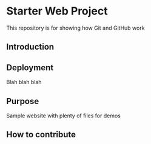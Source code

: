 # Starter Web Project

This repository is for showing how Git and GitHub work

## Introduction

## Deployment

Blah blah blah

## Purpose

Sample website with plenty of files for demos

## How to contribute
